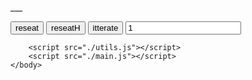 <html>
    <head>
        <title>wrokers  seating</title>
    </head>
    <body>
        <div>
            <p id="out">___</p>
            <input type="button" value="reseat" onclick="reseat()">
            <input type="button" value="reseatH" onclick="reseatH()">
            <input type="button" value="itterate" onclick="ittButton()">
            <input type="number" id="itt_times" value="1">
            <input type="button" id="abort_button" value="abort" onclick="abortItts()" style="display:none">
        </div>
        <div>
            <canvas id="canvas" width="1280" height="640"></canvas>
        </div>
        
        <script src="./utils.js"></script>
        <script src="./main.js"></script>
    </body>
</html>
